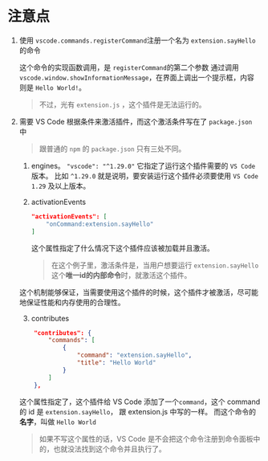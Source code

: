 # 注意点

1. 使用 `vscode.commands.registerCommand`注册一个名为 `extension.sayHello`的命令

    这个命令的实现函数调用，是 `registerCommand`的第二个参数
    通过调用 `vscode.window.showInformationMessage`，在界面上调出一个提示框，内容则是 `Hello World!`。

    > 不过，光有 `extension.js` ，这个插件是无法运行的。

2. 需要 VS Code 根据条件来激活插件，而这个激活条件写在了 `package.json` 中

    > 跟普通的 `npm` 的 `package.json` 只有三处不同。

    1. engines。
        `"vscode": "^1.29.0"`
        它指定了运行这个插件需要的 `VS Code` 版本。
        比如 `^1.29.0` 就是说明，要安装运行这个插件必须要使用 `VS Code 1.29` 及以上版本。

    2. activationEvents
        ```json
        "activationEvents": [
            "onCommand:extension.sayHello"
        ]
        ```
        这个属性指定了什么情况下这个插件应该被加载并且激活。
        
        > 在这个例子里，激活条件是，当用户想要运行 `extension.sayHello` 这个**唯一id的内部命令**时，就激活这个插件。

    这个机制能够保证，当需要使用这个插件的时候，这个插件才被激活，尽可能地保证性能和内存使用的合理性。

    3. contributes
    ```json
        "contributes": {
            "commands": [
                {
                    "command": "extension.sayHello",
                    "title": "Hello World"
                }
            ]
        },
    ```

    这个属性指定了，这个插件给 VS Code 添加了一个`command`，这个 command 的 id 是 `extension.sayHello`， 跟 extension.js 中写的一样。
    而这个命令的**名字**，叫做 `Hello World`

    > 如果不写这个属性的话，VS Code 是不会把这个命令注册到命令面板中的，也就没法找到这个命令并且执行了。

